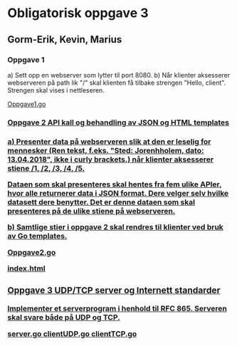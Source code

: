 <h1>      Obligatorisk oppgave 3 </h1>
<h2>      Gorm-Erik, Kevin, Marius </h2>

<h3> Oppgave 1 </h3>
<p> a) Sett opp en webserver som lytter til port 8080.
b) Når klienter aksesserer webserveren på path lik "/" skal klienten få tilbake strengen "Hello, client".
Strengen skal vises i nettleseren.</p>

<a href="https://github.com/gormaar/Feil-Bruker/blob/master/Oblig3/src/Oppgave1/Oppgave1.go"> Oppgave1.go
  
  
<h3> Oppgave 2 API kall og behandling av JSON og HTML templates <h3>
<p> a) Presenter data på webserveren slik at den er leselig for mennesker
(Ren tekst, f.eks. "Sted: Jorenhholem, dato: 13.04.2018", ikke i curly brackets.) 
når klienter aksesserer stiene /1, /2, /3, /4, /5. </p>

<p> Dataen som skal presenteres skal hentes fra fem ulike APIer, hvor alle returnerer data i JSON format. 
Dere velger selv hvilke datasett dere benytter. Det er denne dataen som skal presenteres på de ulike stiene på webserveren.

b) Samtlige stier i oppgave 2 skal rendres til klienter ved bruk av Go templates. </p>

<a href="https://github.com/gormaar/Feil-Bruker/blob/master/Oblig3/src/Oppgave2/Oppgave2.go"> Oppgave2.go
  
<a href="https://github.com/gormaar/Feil-Bruker/blob/master/Oblig3/src/Oppgave2/index.html"> index.html


<h3> Oppgave 3 UDP/TCP server og Internett standarder </h3>
<p> Implementer et serverprogram i henhold til RFC 865. Serveren skal svare både på UDP og TCP.</p>


<a href="https://github.com/gormaar/Feil-Bruker/blob/master/Oblig3/src/Oppgave3/server.go"> server.go
<a href="https://github.com/gormaar/Feil-Bruker/blob/master/Oblig3/src/Oppgave3/clientUDP.go"> clientUDP.go
<a href="https://github.com/gormaar/Feil-Bruker/blob/master/Oblig3/src/Oppgave3/clientTCP.go"> clientTCP.go
